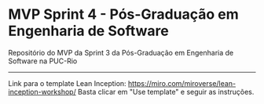 # MVP Sprint 4 - Pós-Graduação em Engenharia de Software
Repositório do MVP da Sprint 3 da Pós-Graduação em Engenharia de Software na PUC-Rio

---

Link para o template Lean Inception: https://miro.com/miroverse/lean-inception-workshop/ Basta clicar em "Use template" e seguir as instruções.
